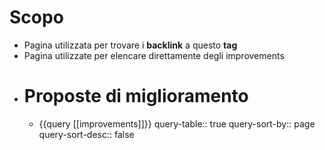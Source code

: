 # Scopo
- Pagina utilizzata per trovare i **backlink** a questo **tag**
- Pagina utilizzate per elencare direttamente degli improvements
- # Proposte di miglioramento
	- {{query [[improvements]]}}
	  query-table:: true
	  query-sort-by:: page
	  query-sort-desc:: false